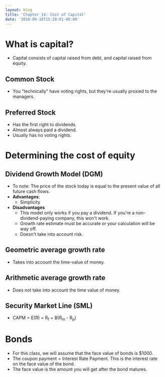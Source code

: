 ```yaml
---
layout: blog
title: 'Chapter 14: Cost of Capital'
date: '2018-09-18T15:28:01-06:00'
---
```

# What is capital?

* Capital consists of capital raised from debt, and capital raised from equity.

## Common Stock

* You "technically" have voting rights, but they're usually proxied to the managers.

## Preferred Stock

* Has the first right to dividends.
* Almost always paid a dividend.
* Usually has no voting rights.

# Determining the cost of equity

## Dividend Growth Model (DGM)

* To note: The price of the stock today is equal to the present value of all future cash flows.
* **Advantages**:
  * Simplicity
* **Disadvantages**
  * This model only works if you pay a dividend. If you're a non-dividend-paying company, this won't work. 
  * Growth rate estimate must be accurate or your calculation will be way off.
  * Doesn't take into account risk.

## Geometric average growth rate

* Takes into account the time-value of money.

## Arithmetic average growth rate

* Does not take into account the time value of money.

## Security Market Line (SML)

* CAPM = E(R) = R<sub>f</sub> + B(R<sub>m</sub> - R<sub>p</sub>)

# Bonds

* For this class, we will assume that the face value of bonds is $1000.
* The coupon payment = Interest Rate Payment. This is the interest rate on the face value of the bond.
* The face value is the amount you will get after the bond matures.
